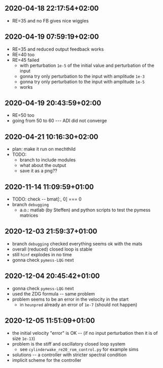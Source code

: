 
## 2020-04-18 22:17:54+02:00

 * RE=35 and no FB gives nice wiggles

## 2020-04-19 07:59:19+02:00

 * RE=35 and reduced output feedback works
 * RE=40 too
 * RE=45 failed 
   * with perturbation `1e-5` of the initial value and perturbation of the input
   * gonna try only perturbation to the input with amplitude `1e-3`
   * gonna try only perturbation to the input with amplitude `1e-5`
   * works

## 2020-04-19 20:43:59+02:00

 * RE=50 too
 * going from 50 to 60 --- ADI did not converge

## 2020-04-21 10:16:30+02:00

 * plan: make it run on mechthild
 * TODO:
   * branch to include modules
   * what about the output
   * save it as a png??

## 2020-11-14 11:09:59+01:00

 * TODO: check -- bmat[:, 0] === 0 
 * branch `debugging`
   * a.o.: matlab (by Steffen) and python scripts to test the pymess matrices
## 2020-12-03 21:59:37+01:00

 * branch `debugging` checked everything seems ok with the mats
 * overall (reduced) closed loop is stable
 * still `hinf` explodes in no time
 * gonna check `pymess-LQG` next

## 2020-12-04 20:45:42+01:00

 * gonna check `pymess-LQG` next
 * used the ZDG formula -- same problem 
 * problem seems to be an error in the velocity in the start
   * in `heunpred` already an error of `1e-7` (should not happen)

## 2020-12-05 11:51:09+01:00

 * the initial velocity "error" is OK -- (if no input perturbation then it is of
   size `1e-13`)
 * problem is the stiff and oscillatory closed loop system 
   * see `cylinderwake_re20_rom_control.py` for example sims
 * solutions -- a controller with stricter spectral condition
 * implicit scheme for the controller
